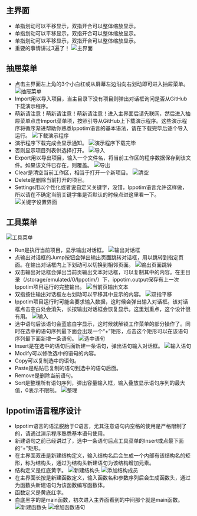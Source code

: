 ## 主界面
* 单指划动可以平移显示，双指开合可以整体缩放显示。
* 单指划动可以平移显示，双指开合可以整体缩放显示。
* 单指划动可以平移显示，双指开合可以整体缩放显示。
* 重要的事情讲过3遍了！
![主界面](主界面.jpg)
## 抽屉菜单
* 点击主界面左上角的3个小白杠或从屏幕左边沿向右划动即可进入抽屉菜单。
![抽屉菜单](抽屉菜单.jpg)
* Import用以导入项目，当主目录下没有项目则弹出对话框询问是否从GitHub下载演示程序。
* 萌新请注意！萌新请注意！萌新请注意！进入主界面后请先联网，然后进入抽屉菜单点击Import菜单项，按照引导从GitHub上下载演示程序。这些演示程序将循序渐进帮助你熟悉Ippotim语言的基本语法，请在下载完毕后逐个导入运行。
![下载演示程序](下载演示程序.jpg)
* 演示程序下载完成会显示通知。
![演示程序下载完毕](演示程序下载完毕.jpg)
* 否则显示项目列表供选择打开。
![导入](导入.jpg)
* Export用以导出项目，输入一个文件名，将当前工作区的程序数据保存到该文件。如果该文件已存在，则覆盖。
![导出](导出.jpg)
* Clear是清空当前工作区，相当于打开一个新项目。
![清空](清空.jpg)
* Delete是删除当前打开的项目。
* Settings用以个性化或者说自定义关键字，没错，Ippotim语言允许这样做，所以请在不确定当前关键字集是否默认的时候点进这里看一下。
![关键字设置界面](关键字设置界面.jpg)
## 工具菜单
![工具菜单](工具菜单.jpg)
* Run是执行当前项目，显示输出对话框。
![输出对话框](输出对话框.jpg)
* 点输出对话框的Jump按钮会弹出输出页面跳转对话框，用以跳转到指定页面。在输出对话框内上下划动可以切换到相邻页面。
![输出页面跳转](输出页面跳转.jpg)
* 双击输出对话框会弹出当前页输出文本对话框，可以复制其中的内容。在主目录（/storage/emulated/0/Ippotim/）下，ippotim.output保存有上一次Ippotim项目运行的完整输出。
![当前页输出文本](当前页输出文本.jpg)
* 双指按住输出对话框左右划动可以平移其中显示的内容。
![双指平移](双指平移.jpg)
* Ippotim项目运行时可能会要求输入数据，这时候会弹出输入对话框。该对话框点击空白处会消失，长按输出对话框会恢复显示。这里划重点，这个设计很有用。
![输入](输入.jpg)
* 选中语句后该语句会蓝底白字显示，这时候就解锁工作菜单的部分操作了。同时在选中的语句序列最下面会出现一个“+”矩形，点击这个矩形可以在该语句序列最下面新增一条语句。
![选中语句](选中语句.jpg)
* Insert是在选中的语句后面新建一条语句，弹出语句输入对话框。
![输入语句](输入语句.jpg)
* Modify可以修改选中的语句的内容。
* Copy可以复制选中的语句。
* Paste是粘贴已复制的语句到选中的语句后面。
* Remove是删除当前语句。
* Sort是整理所有语句序列，弹出容量输入框，输入叠放显示语句序列的最大值，0表示不限制。
![整理](整理.jpg)
## Ippotim语言程序设计
* Ippotim语言的语法脱胎于C语言，尤其注意语句内空格的使用是严格限制了的，请通过演示程序熟悉基本语句使用。
* 新建语句之前已经讲过了，选中一条语句后点工具菜单的Insert或点最下面的“+”矩形。
* 在主界面双击是新建结构定义，输入结构名后会生成一个内部有该结构名的矩形，称为结构头，通过为结构头新建语句为该结构增加元素。
* 结构定义是红底黄字。
![新建结构头](新建结构头.jpg)
![添加结构成员](添加结构成员.jpg)
* 在主界面长按是新建函数定义，输入函数名和参数序列后会生成函数头，通过为函数头新建语句为该函数编写函数体。
* 函数定义是黄底红字。
* 白底黑字的是main函数，初次进入主界面看到的中间那个就是main函数。
![新建函数头](新建函数头.jpg)
![增加函数语句](增加函数语句.jpg)
